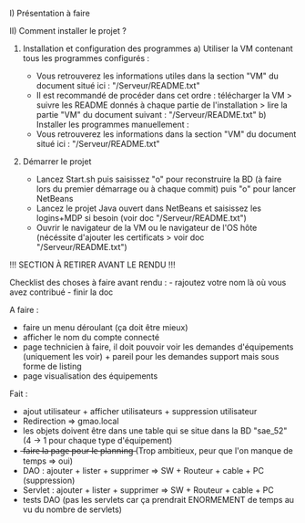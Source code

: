 I) Présentation
 à faire

II) Comment installer le projet ?
 1) Installation et configuration des programmes
  a) Utiliser la VM contenant tous les programmes configurés :
    - Vous retrouverez les informations utiles dans la section "VM" du document situé ici : "/Serveur/README.txt"
    - Il est recommandé de procéder dans cet ordre : télécharger la VM > suivre les README donnés à chaque partie de l'installation > lire la partie "VM" du document suivant : "/Serveur/README.txt"
  b) Installer les programmes manuellement :
    - Vous retrouverez les informations dans la section "VM" du document situé ici : "/Serveur/README.txt"

 3) Démarrer le projet
    - Lancez Start.sh puis saisissez "o" pour reconstruire la BD (à faire lors du premier démarrage ou à chaque commit) puis "o" pour lancer NetBeans
    - Lancez le projet Java ouvert dans NetBeans et saisissez les logins+MDP si besoin (voir doc "/Serveur/README.txt")
    - Ouvrir le navigateur de la VM ou le navigateur de l'OS hôte (nécéssite d'ajouter les certificats > voir doc "/Serveur/README.txt")




!!! SECTION À RETIRER AVANT LE RENDU !!!

Checklist des choses à faire avant rendu :
    - rajoutez votre nom là où vous avez contribué
    - finir la doc


A faire :
- faire un menu déroulant (ça doit être mieux)
- afficher le nom du compte connecté
- page technicien à faire, il doit pouvoir voir les demandes d'équipements (uniquement les voir) + pareil pour les demandes support mais sous forme de listing
- page visualisation des équipements
    

Fait :
- ajout utilisateur + afficher utilisateurs + suppression utilisateur
- Redirection => gmao.local
- les objets doivent être dans une table qui se situe dans la BD "sae_52" (4 -> 1 pour chaque type d'équipement)
-  ̶f̶a̶i̶r̶e̶ ̶l̶a̶ ̶p̶a̶g̶e̶ ̶p̶o̶u̶r̶ ̶l̶e̶ ̶p̶l̶a̶n̶n̶i̶n̶g̶   (Trop ambitieux, peur que l'on manque de temps => oui)
- DAO : ajouter + lister + supprimer => SW + Routeur + cable + PC (suppression)
- Servlet : ajouter + lister + supprimer => SW + Routeur + cable + PC
- tests DAO (pas les servlets car ça prendrait ENORMEMENT de temps au vu du nombre de servlets)
